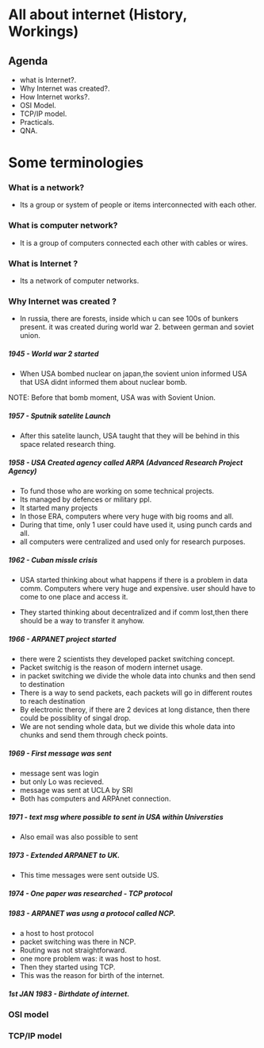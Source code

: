 # All about internet (History, Workings)

## Agenda

- what is Internet?.
- Why Internet was created?.
- How Internet works?.
- OSI Model.
- TCP/IP model.
- Practicals.
- QNA.

# Some terminologies

### What is a network?

- Its a group or system of people or items interconnected with each other.

### What is computer network?

- It is a group of computers connected each other with cables or wires.

### What is Internet ?

- Its a network of computer networks.

### Why Internet was created ?

- In russia, there are forests, inside which u can see 100s of bunkers present. it was created during world war 2. between german and soviet union.

##### 1945 - World war 2 started

- When USA bombed nuclear on japan,the sovient union informed USA that USA didnt informed them about nuclear bomb.

NOTE: Before that bomb moment, USA was with Sovient Union.

##### 1957 - Sputnik satelite Launch

- After this satelite launch, USA taught that they will be behind in this space related research thing.

##### 1958 - USA Created agency called ARPA (Advanced Research Project Agency)

- To fund those who are working on some technical projects.
- Its managed by defences or military ppl.
- It started many projects
- In those ERA, computers where very huge with big rooms and all.
- During that time, only 1 user could have used it, using punch cards and all.
- all computers were centralized and used only for research purposes.

##### 1962 - Cuban missle crisis

- USA started thinking about what happens if there is a problem in data comm.
  Computers where very huge and expensive. user should have to come to one place and access it.

- They started thinking about decentralized and if comm lost,then there should be a way to transfer it anyhow.

##### 1966 - ARPANET project started

- there were 2 scientists they developed packet switching concept.
- Packet switchig is the reason of modern internet usage.
- in packet switching we divide the whole data into chunks and then send to destination
- There is a way to send packets, each packets will go in different routes to reach destination
- By electronic theroy, if there are 2 devices at long distance, then there could be possiblity of singal drop.
- We are not sending whole data, but we divide this whole data into chunks and send them through check points.

##### 1969 - First message was sent

- message sent was login
- but only Lo was recieved.
- message was sent at UCLA by SRI
- Both has computers and ARPAnet connection.

##### 1971 - text msg where possible to sent in USA within Universties

- Also email was also possible to sent

##### 1973 - Extended ARPANET to UK.

- This time messages were sent outside US.

##### 1974 - One paper was researched - TCP protocol

##### 1983 - ARPANET was usng a protocol called NCP.

- a host to host protocol
- packet switching was there in NCP.
- Routing was not straightforward.
- one more problem was: it was host to host.
- Then they started using TCP.
- This was the reason for birth of the internet.

##### 1st JAN 1983 - Birthdate of internet.

### OSI model

### TCP/IP model
